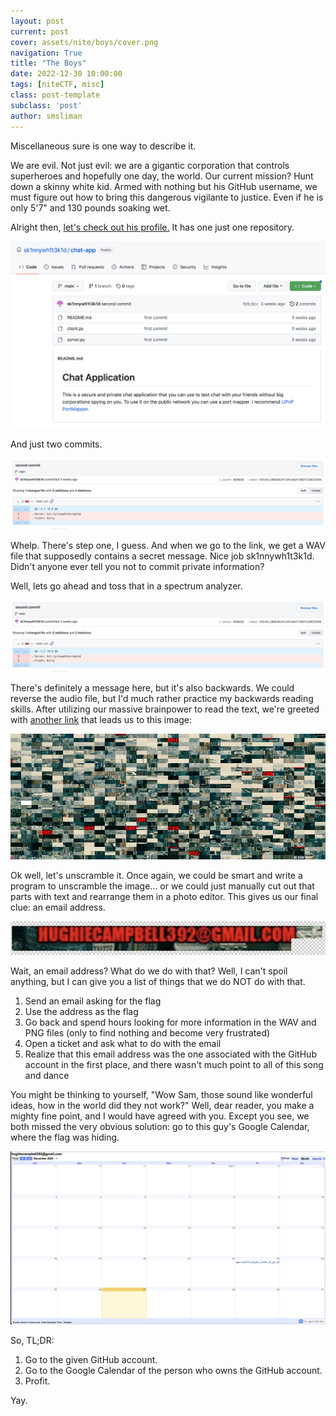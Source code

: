 ```yaml
---
layout: post
current: post
cover: assets/nite/boys/cover.png
navigation: True
title: "The Boys"
date: 2022-12-30 10:00:00
tags: [niteCTF, misc]
class: post-template
subclass: 'post'
author: smsliman
---
```


Miscellaneous sure is one way to describe it.

We are evil. Not just evil: we are a gigantic corporation that controls superheroes and hopefully one day, the world. Our current mission? Hunt down a skinny white kid. Armed with nothing but his GitHub username, we must figure out how to bring this dangerous vigilante to justice. Even if he is only 5'7" and 130 pounds soaking wet.

Alright then, [let's check out his profile.](https://github.com/sk1nnywh1t3k1d) It has one just one repository.

![GitHub repository showing chat application](/assets/nite/boys/img1.png)

And just two commits.

![Commit showing removal of "server" link](/assets/nite/boys/img2.png)

Whelp. There's step one, I guess. And when we go to the link, we get a WAV file that supposedly contains a secret message. Nice job sk1nnywh1t3k1d. Didn't anyone ever tell you not to commit private information? 

Well, lets go ahead and toss that in a spectrum analyzer.

![Spectrum analysis of WAV file, showing something that looks like text](/assets/nite/boys/img2.png)

There's definitely a message here, but it's also backwards. We could reverse the audio file, but I'd much rather practice my backwards reading skills. After utilizing our massive brainpower to read the text, we're greeted with [another link](bit.ly/endvought) that leads us to this image:

![Scrambled tiled image](/assets/nite/boys/7_tower.png)

Ok well, let's unscramble it. Once again, we could be smart and write a program to unscramble the image... or we could just manually cut out that parts with text and rearrange them in a photo editor. This gives us our final clue: an email address.

![Scrambled tiled image](/assets/nite/boys/img4.png)

Wait, an email address? What do we do with that? Well, I can't spoil anything, but I can give you a list of things that we do NOT do with that.

1. Send an email asking for the flag
2. Use the address as the flag
3. Go back and spend hours looking for more information in the WAV and PNG files (only to find nothing and become very frustrated)
4. Open a ticket and ask what to do with the email 
5. Realize that this email address was the one associated with the GitHub account in the first place, and there wasn't much point to all of this song and dance

You might be thinking to yourself, "Wow Sam, those sound like wonderful ideas, how in the world did they not work?" Well, dear reader, you make a mighty fine point, and I would have agreed with you. Except you see, we both missed the very obvious solution: go to this guy's Google Calendar, where the flag was hiding.

![Google Calendar, with the flag as an event](/assets/nite/boys/img5.png)

So, TL;DR:
1. Go to the given GitHub account.
2. Go to the Google Calendar of the person who owns the GitHub account.
3. Profit.

Yay.
